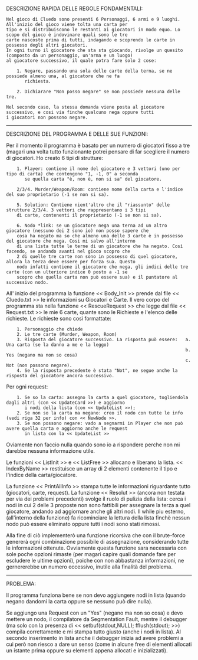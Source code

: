 DESCRIZIONE RAPIDA DELLE REGOLE FONDAMENTALI:

    Nel gioco di Cluedo sono presenti 6 Personaggi, 6 armi e 9 luoghi. All'inizio del gioco viene tolta una carta per
    tipo e si distribuiscono le restanti ai giocatori in modo equo. Lo scopo del gioco è indovinare quali sono le tre
    carte nascoste prima di tutti, indagando e scoprendo le carte in possesso degli altri giocatori.
    In ogni turno il giocatore che sta sta giocando, rivolge un quesito (composto da un personaggio, un'arma e un luogo)
    al giocatore successivo, il quale potra fare solo 2 cose:

        1. Negare, passando una sola delle carte della terna, se ne possiede almeno una, al giocatore che ne fa
           richiesta.

        2. Dichiarare "Non posso negare" se non possiede nessuna delle tre.

    Nel secondo caso, la stessa domanda viene posta al giocatore successivo, e cosi via finche qualcuno nega oppure tutti
    i giocatori non possono negare.

----------------------------------------------------------------------------------------------------------------------------------

DESCRIZIONE DEL PROGRAMMA E DELLE SUE FUNZIONI:

   Per il momento il programma è basato per un numero di giocatori fisso a tre (magari una volta tutto funzionante
   potrei pensare di far scegliere il numero di giocatori.
   Ho creato 6 tipi di strutture:

        1. Player: contiene il nome del giocatore e 3 vettori (uno per tipo di carta) che contengono "1, -1, 0" a seconda
           se quella carta "è, non è, non si sa" del giocatore.

        2/3/4. Murder/Weapon/Room: contiene nome della carta e l'indice del suo proprietario (-1 se non si sa).

        5. Solution: Contiene nient'altro che il "riassunto" delle strutture 2/3/4. 3 vettori che rappresentano i 3 tipi
        di carte, contenenti il proprietario (-1 se non si sa).

        6. Nodo *link: se un giocatore nega una terna ad un altro giocatore (nessuno dei 2 sono io) non posso sapere che
        cosa ha negato ma so che almeno una delle 3 carte è in possesso del giocatore che nega. Cosi mi salvo all'interno
        di una lista tutte le terne di un giocatore che ha negato. Così facendo, se andando avanti nel gioco scopro che
        2 di quelle tre carte non sono in possesso di quel giocatore, allora la terza deve essere per forza sua. Questo
        nodo infatti contiene il giocatore che nega, gli indici delle tre carte (con un ulteriore indice 0 posto a -1 se
        scopro che quella carta non può essere sua) e il puntatore al successivo nodo.

   All' inizio del programma la funzione << Body_Init >> prende dal file << Cluedo.txt >> le informazioni su Giocatori
   e Carte.
   Il vero corpo del programma sta nella funzione << RescueRequest >> che legge dal file << Request.txt >> le
   mie 6 carte, quante sono le Richieste e l'elenco delle richieste. Le richieste sono così formattate:

        1. Personaggio che chiede
        2. Le tre carte (Murder, Weapon, Room)
        3. Risposta del giocatore successivo. La risposta può essere:   a. Una carta (se la danno a me e la leggo)
                                                                        b. Yes (negano ma non so cosa)
                                                                        c. Not (non possono negare).
        4. Se la risposta precedente è stata "Not", ne segue anche la risposta del giocatore ancora successivo.

   Per ogni request:

        1. Se so la carta: assegno la carta a quel giocatore, togliendola dagli altri (con << UpdateCard >>) e aggiorno
           i nodi della lista (con << UpdateList >>);
        2. Se non so la carta ma negano: creo il nodo con tutte le info (vedi riga 32 per info) con << NewNode >>.
        3. Se non possono negare: vado a segnarmi in Player che non può avere quella carta e aggiorno anche le request
           in lista con la << UpdateList >>

   Oviamente non faccio nulla quando sono io a rispondere perche non mi darebbe nessuna informazione utile.

   Le funzioni << ListInit >> e << ListFree >> allocano e liberano la lista.
   << IndexByName >> restituisce un array di 2 elementi contenente il tipo e l'indice della carta/giocatore.

   La funzione << PrintAllInfo >> stampa tutte le informazioni riguardante tutto (giocatori, carte, request).
   La funzione << Resolut >> (ancora non testata per via dei problemi precedenti) svolge il ruolo di pulizia della lista:
   cerca i nodi in cui 2 delle 3 proposte non sono fattibili per assegnare la terza a quel giocatore, andando ad
   aggiornare anche gli altri nodi. Il while piu esterno, (all'interno della funzione) fa ricominciare la lettura della 
   lista finchè nessun nodo può essere eliminato oppure tutti i nodi sono stati rimossi. 

   Alla fine di ciò implementerò una funzione ricorsiva che con il brute-force genererà ogni combinazione possibile di 
   assegnazione, considerando tutte le informazioni ottenute. Ovviamente questa funzione sara necessaria con sole poche 
   opzioni rimaste (per magari capire quali domande fare per escludere le ultime opzioni), poiche con non abbastanza 
   informazioni, ne gernererebbe un numero eccessivo, inutile alla finalità del problema.

---------------------------------------------------------------------------------------------------------------------------

PROBLEMA:

   Il programma funziona bene se non devo aggiungere nodi in lista (quando negano dandomi la carta oppure se nessuno
   può dire nulla).

   Se aggiungo una Request con un "Yes" (negano ma non so cosa) e devo mettere un nodo, il compilatore da Segmentation
   Fault, mentre il debugger (ma solo con la presenza di << setbuf(stdout,NULL); fflush(stdout); >>) compila
   correttamente e mi stampa tutto giusto (anche i nodi in lista). Al secondo inserimento in lista anche il debugger 
   inizia ad avere problemi a cui però non riesco a dare un senso (come in alcune free di elementi allocati un istante prima
   oppure su elementi appena allocati e inizializzati).
